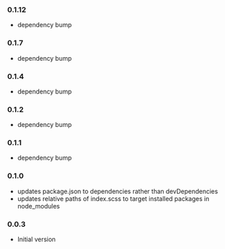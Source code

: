 ### 0.1.12

* dependency bump

### 0.1.7

* dependency bump

### 0.1.4

* dependency bump

### 0.1.2

* dependency bump

### 0.1.1

* dependency bump

### 0.1.0

* updates package.json to dependencies rather than devDependencies
* updates relative paths of index.scss to target installed packages in node_modules

### 0.0.3

* Initial version
